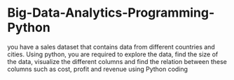 # Big-Data-Analytics-Programming-Python
you have a sales dataset that contains data from different countries and cities. Using python, you are required to explore the data, find the size of the data, visualize the different columns and find the relation between these columns such as cost, profit and revenue using Python coding
